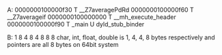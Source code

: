 A:
0000000100000f30 T __Z7averagePdRd
0000000100000f60 T __Z7averageif
0000000100000000 T __mh_execute_header
0000000100000f90 T _main
                 U dyld_stub_binder

B:
1 8
4 8
4 8
8 8
char, int, float, double is 1, 4, 4, 8 bytes respectively
and pointers are all 8 bytes on 64bit system
